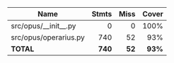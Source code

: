 | Name                     |    Stmts |     Miss |   Cover |
|------------------------- | -------: | -------: | ------: |
| src/opus/\_\_init\_\_.py |        0 |        0 |    100% |
| src/opus/operarius.py    |      740 |       52 |     93% |
|                **TOTAL** |  **740** |   **52** | **93%** |
